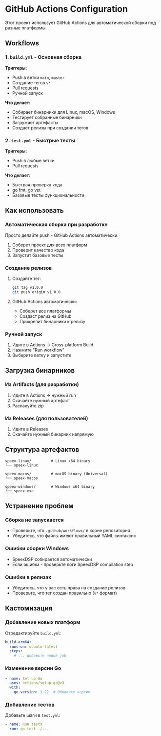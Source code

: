 # GitHub Actions Configuration

Этот проект использует GitHub Actions для автоматической сборки под разные платформы.

## Workflows

### 1. `build.yml` - Основная сборка
**Триггеры:**
- Push в ветки `main`, `master`
- Создание тегов `v*`
- Pull requests
- Ручной запуск

**Что делает:**
- Собирает бинарники для Linux, macOS, Windows
- Тестирует собранные бинарники
- Загружает артефакты
- Создает релизы при создании тегов

### 2. `test.yml` - Быстрые тесты
**Триггеры:**
- Push в любые ветки
- Pull requests

**Что делает:**
- Быстрая проверка кода
- go fmt, go vet
- Базовые тесты функциональности

## Как использовать

### Автоматическая сборка при разработке
Просто делайте push - GitHub Actions автоматически:
1. Соберет проект для всех платформ
2. Проверит качество кода
3. Запустит базовые тесты

### Создание релизов
1. Создайте тег:
   ```bash
   git tag v1.0.0
   git push origin v1.0.0
   ```

2. GitHub Actions автоматически:
   - Соберет все платформы
   - Создаст релиз на GitHub
   - Прикрепит бинарники к релизу

### Ручной запуск
1. Идите в Actions → Cross-platform Build
2. Нажмите "Run workflow"
3. Выберите ветку и запустите

## Загрузка бинарников

### Из Artifacts (для разработки)
1. Идите в Actions → нужный run
2. Скачайте нужный артефакт
3. Распакуйте zip

### Из Releases (для пользователей)
1. Идите в Releases
2. Скачайте нужный бинарник напрямую

## Структура артефактов

```
speex-linux/         # Linux x64 binary
└── speex-linux

speex-macos/         # macOS binary (Universal)
└── speex-macos

speex-windows/       # Windows x64 binary
└── speex.exe
```

## Устранение проблем

### Сборка не запускается
- Проверьте, что `.github/workflows/` в корне репозитория
- Убедитесь, что файлы имеют правильный YAML синтаксис

### Ошибки сборки Windows
- SpeexDSP собирается автоматически
- Если ошибка - проверьте логи SpeexDSP compilation step

### Ошибки в релизах
- Убедитесь, что у вас есть права на создание релизов
- Проверьте, что тег создан правильно (`v*` формат)

## Кастомизация

### Добавление новых платформ
Отредактируйте `build.yml`:
```yaml
build-arm64:
  runs-on: ubuntu-latest
  steps:
    # ... добавьте новый job
```

### Изменение версии Go
```yaml
- name: Set up Go
  uses: actions/setup-go@v3
  with:
    go-version: 1.22  # Обновите версию
```

### Добавление тестов
Добавьте шаги в `test.yml`:
```yaml
- name: Run tests
  run: go test ./...
```
